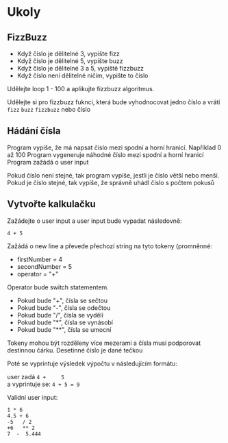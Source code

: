 ﻿# Ukoly


## FizzBuzz

- Když číslo je dělitelné 3, vypište fizz
- Když číslo je dělitelné 5, vypište buzz
- Když číslo je dělitelné 3 a 5, vypiště fizzbuzz
- Když číslo není dělitelné ničím, vypište to číslo

Udělejte loop 1 - 100 a aplikujte fizzbuzz algoritmus.

Udělejte si pro fizzbuzz fuknci, která bude vyhodnocovat jedno číslo a vrátí `fizz` `buzz` `fizzbuzz` nebo číslo

## Hádání čísla

Program vypíše, že má napsat číslo mezi spodní a horní hranicí. Například 0 až 100
Program vygeneruje náhodné číslo mezi spodní a horní hranicí
Program zažádá o user input 

Pokud číslo není stejné, tak program  vypíše, jestli je číslo větší nebo menší.
Pokud je číslo stejné, tak vypíše, že správně uhádl číslo s počtem pokusů

## Vytvořte kalkulačku

Zažádejte o user input a user input bude vypadat následovně:
```
4 + 5
```
Zažádá o new line a převede přechozí string na tyto tokeny (promněnné:
- firstNumber = 4
- secondNumber = 5
- operator = "+"

Operator bude switch statementem.
- Pokud bude "+", čísla se sečtou
- Pokud bude "-", čísla se odečtou
- Pokud bude "/", čísla se vydělí
- Pokud bude "*", čísla se vynásobí
- Pokud bude "**", čísla se umocní

Tokeny mohou být rozděleny více mezerami a čísla musí podporovat destinnou čárku. Desetinné číslo je dané tečkou

Poté se vyprintuje výsledek výpočtu v následujícím formátu:

user zadá `4 +     5`<br/>
a vyprintuje se: `4 + 5 = 9`

Validní user input:

```
1 * 6
4.5 + 6
-5   / 2
+6   ** 2
7  -  5.444
```

